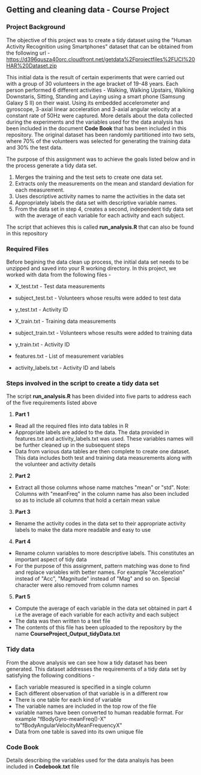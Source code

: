 ## Getting and cleaning data - Course Project

### Project Background 
The objective of this project was to create a tidy dataset using the "Human Activity Recognition using Smartphones" dataset that can be obtained from the following url - https://d396qusza40orc.cloudfront.net/getdata%2Fprojectfiles%2FUCI%20HAR%20Dataset.zip

This initial  data is the result of certain experiments that were carried out with a group of 30 volunteers in the age bracket of 19-48 years. Each person performed 6 different activities - Walking, Walking Upstairs, Walking Downstaris, Sitting, Standing and Laying using a smart phone (Samsung Galaxy S II) on their waist. Using its embedded accelerometer and gyroscope, 3-axial linear acceleration and 3-axial angular velocity at a constant rate of 50Hz were captured. More details about the data collected during the experiments and the variables used for the data analysis has been included in the document __Code Book__ that has been included in this repository. The original dataset has been randomly partitioned into two sets, where 70% of the volunteers was selected for generating the training data and 30% the test data.

The purpose of this assignment was to achieve the goals listed below and in the process generate a tidy data set. 

1. Merges the training and the test sets to create one data set.
2. Extracts only the measurements on the mean and standard deviation for each measurement. 
3. Uses descriptive activity names to name the activities in the data set
4. Appropriately labels the data set with descriptive variable names. 
5. From the data set in step 4, creates a second, independent tidy data set with the average of each variable for each activity and each subject.

The script that achieves this is called **run_analysis.R** that can also be found in this repository

### Required Files
Before begining the data clean up process, the initial data set needs to be unzipped and saved into your R working directory. In this project, we worked 
with data from the following files - 

* X_test.txt - Test data measurements
* subject_test.txt - Volunteers whose results were added to test data
* y_test.txt - Activity ID

* X_train.txt - Training data measurements
* subject_train.txt - Volunteers whose results were added to training data
* y_train.txt - Activity ID

* features.txt - List of measurement variables
* activity_labels.txt - Activity ID and labels

### Steps involved in the script to create a tidy data set

The script **run_analysis.R** has been divided into five parts to address each of the five requirements listed above

1. **Part 1**
  + Read all the required files into data tables in R
  + Appropriate labels are added to the data. The data provided in features.txt and activity_labels.txt was used. These variables names will be further cleaned up in the subsequent steps
  + Data from various data tables are then complete to create one dataset. This data includes both test and training data measurements along with the       volunteer and activity details
2. **Part 2**
  + Extract all those columns whose name matches "mean" or "std". Note: Columns with "meanFreq" in the column name has also been included so as to include
  all columns that hold a certain mean value
3. **Part 3**
  + Rename the activity codes in the data set to their appropriate activity labels to make the data more readable and easy to use
4. **Part 4**
  + Rename column variables to more descriptive labels. This constitutes an important aspect of tidy data
  + For the purpose of this assignment, pattern matching was done to find and replace variables with better names. For example "Acceleration" instead of "Acc", "Magnitude" instead of "Mag" and so on. Special character were also removed from column names
5. **Part 5**
  + Compute the average of each variable in the data set obtained in part 4 i.e the average of each variable for each activity and each subject
  + The data was then written to a text file
  + The contents of this file has been uploaded to the repository by the name **CourseProject_Output_tidyData.txt**
  
### Tidy data
From the above analysis we can see how a tidy dataset has been generated. This dataset addresses the requirements of a tidy data set by satisfying the following conditions - 

* Each variable measured is specified in a single column
* Each different observation of that variable is in a different row
* There is one table for each kind of variable
* The variable names are included in the top row of the file
* variable names have been converted to human readable format. For example "fBodyGyro-meanFreq()-X" to"fBodyAngularVelocityMeanFrequencyX"
* Data from one table is saved into its own unique file

### Code Book
Details describing the variables used for the data analsyis has been included in **Codebook.txt** file

